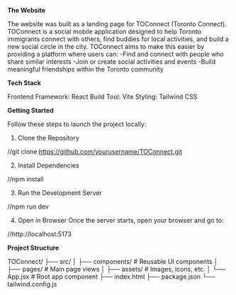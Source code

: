 **The Website**

The website was built as a landing page for TOConnect (Toronto Connect). TOConnect is a social mobile application designed to help Toronto immigrants connect with others, find buddies for local activities, and build a new social circle in the city. TOConnect aims to make this easier by providing a platform where users can:
  -Find and connect with people who share similar interests
  -Join or create social activities and events
  -Build meaningful friendships within the Toronto community

**Tech Stack**

Frontend Framework: React
Build Tool: Vite
Styling: Tailwind CSS

**Getting Started**

Follow these steps to launch the project locally:

1. Clone the Repository

//git clone https://github.com/yourusername/TOConnect.git

2. Install Dependencies

//npm install

3. Run the Development Server

//npm run dev

4. Open in Browser
Once the server starts, open your browser and go to:

//http://localhost:5173

**Project Structure**

TOConnect/
├── src/
│   ├── components/   # Reusable UI components
│   ├── pages/        # Main page views
│   ├── assets/       # Images, icons, etc.
│   └── App.jsx       # Root app component
├── index.html
├── package.json
└── tailwind.config.js

